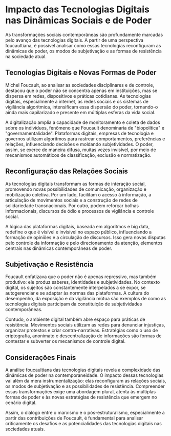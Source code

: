 
# Impacto das Tecnologias Digitais nas Dinâmicas Sociais e de Poder

As transformações sociais contemporâneas são profundamente marcadas pelo avanço das tecnologias digitais. A partir de uma perspectiva foucaultiana, é possível analisar como essas tecnologias reconfiguram as dinâmicas de poder, os modos de subjetivação e as formas de resistência na sociedade atual.

## Tecnologias Digitais e Novas Formas de Poder

Michel Foucault, ao analisar as sociedades disciplinares e de controle, destacou que o poder não se concentra apenas em instituições, mas se dispersa em redes, dispositivos e práticas cotidianas. As tecnologias digitais, especialmente a internet, as redes sociais e os sistemas de vigilância algorítmica, intensificam essa dispersão do poder, tornando-o ainda mais capilarizado e presente em múltiplas esferas da vida social.

A digitalização amplia a capacidade de monitoramento e coleta de dados sobre os indivíduos, fenômeno que Foucault denominaria de "biopolítica" e "governamentalidade". Plataformas digitais, empresas de tecnologia e governos utilizam algoritmos para rastrear comportamentos, preferências e relações, influenciando decisões e moldando subjetividades. O poder, assim, se exerce de maneira difusa, muitas vezes invisível, por meio de mecanismos automáticos de classificação, exclusão e normatização.

## Reconfiguração das Relações Sociais

As tecnologias digitais transformam as formas de interação social, promovendo novas possibilidades de comunicação, organização e mobilização coletiva. Por um lado, facilitam o acesso à informação, a articulação de movimentos sociais e a construção de redes de solidariedade transnacionais. Por outro, podem reforçar bolhas informacionais, discursos de ódio e processos de vigilância e controle social.

A lógica das plataformas digitais, baseada em algoritmos e big data, redefine o que é visível e invisível no espaço público, influenciando a formação de opiniões e a circulação de discursos. Isso gera novas disputas pelo controle da informação e pelo direcionamento da atenção, elementos centrais nas dinâmicas contemporâneas de poder.

## Subjetivação e Resistência

Foucault enfatizava que o poder não é apenas repressivo, mas também produtivo: ele produz saberes, identidades e subjetividades. No contexto digital, os sujeitos são constantemente interpelados a se expor, se autogerenciar e se adaptar às normas das plataformas. A cultura do desempenho, da exposição e da vigilância mútua são exemplos de como as tecnologias digitais participam da constituição de subjetividades contemporâneas.

Contudo, o ambiente digital também abre espaço para práticas de resistência. Movimentos sociais utilizam as redes para denunciar injustiças, organizar protestos e criar contra-narrativas. Estratégias como o uso de criptografia, anonimato e descentralização de informações são formas de contestar e subverter os mecanismos de controle digital.

## Considerações Finais

A análise foucaultiana das tecnologias digitais revela a complexidade das dinâmicas de poder na contemporaneidade. O impacto dessas tecnologias vai além da mera instrumentalização: elas reconfiguram as relações sociais, os modos de subjetivação e as possibilidades de resistência. Compreender essas transformações exige uma abordagem plural, atenta às múltiplas formas de poder e às novas estratégias de resistência que emergem no cenário digital.

Assim, o diálogo entre o marxismo e o pós-estruturalismo, especialmente a partir das contribuições de Foucault, é fundamental para analisar criticamente os desafios e as potencialidades das tecnologias digitais nas sociedades atuais.
```
